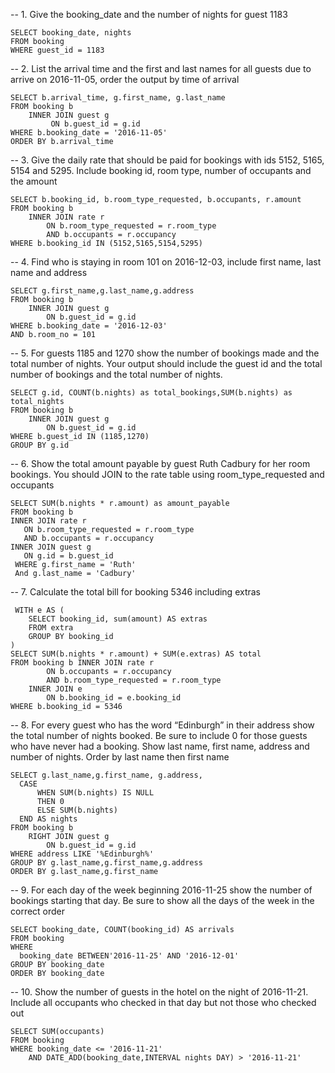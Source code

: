 -- 1. Give the booking_date and the number of nights for guest 1183

```
SELECT booking_date, nights 
FROM booking 
WHERE guest_id = 1183

```
-- 2. List the arrival time and the first and last names for all guests due to arrive on 2016-11-05, order the output by time of arrival

```
SELECT b.arrival_time, g.first_name, g.last_name 
FROM booking b
    INNER JOIN guest g
         ON b.guest_id = g.id 
WHERE b.booking_date = '2016-11-05'
ORDER BY b.arrival_time
```

-- 3.  Give the daily rate that should be paid for bookings with ids 5152, 5165, 5154 and 5295. Include booking id, room type, number of occupants and the amount 

```
SELECT b.booking_id, b.room_type_requested, b.occupants, r.amount
FROM booking b
    INNER JOIN rate r 
        ON b.room_type_requested = r.room_type
        AND b.occupants = r.occupancy
WHERE b.booking_id IN (5152,5165,5154,5295)
```

-- 4. Find who is staying in room 101 on 2016-12-03, include first name, last name and address

```
SELECT g.first_name,g.last_name,g.address
FROM booking b 
    INNER JOIN guest g 
        ON b.guest_id = g.id 
WHERE b.booking_date = '2016-12-03'
AND b.room_no = 101
```


-- 5. For guests 1185 and 1270 show the number of bookings made and the total number of nights. Your output should include the guest id and the total number of bookings and the total number of nights.

```
SELECT g.id, COUNT(b.nights) as total_bookings,SUM(b.nights) as total_nights
FROM booking b 
    INNER JOIN guest g 
        ON b.guest_id = g.id 
WHERE b.guest_id IN (1185,1270)
GROUP BY g.id
```

-- 6. Show the total amount payable by guest Ruth Cadbury for her room bookings. You should JOIN to the rate table using room_type_requested and occupants

```
SELECT SUM(b.nights * r.amount) as amount_payable
FROM booking b 
INNER JOIN rate r
   ON b.room_type_requested = r.room_type
   AND b.occupants = r.occupancy
INNER JOIN guest g 
   ON g.id = b.guest_id
 WHERE g.first_name = 'Ruth'
 And g.last_name = 'Cadbury'
```

 -- 7. Calculate the total bill for booking 5346 including extras
```
 WITH e AS (
    SELECT booking_id, sum(amount) AS extras
    FROM extra
    GROUP BY booking_id
)
SELECT SUM(b.nights * r.amount) + SUM(e.extras) AS total
FROM booking b INNER JOIN rate r 
        ON b.occupants = r.occupancy
        AND b.room_type_requested = r.room_type 
    INNER JOIN e 
        ON b.booking_id = e.booking_id
WHERE b.booking_id = 5346
```

-- 8. For every guest who has the word “Edinburgh” in their address show the total number of nights booked. Be sure to include 0 for those guests who have never had a booking. Show last name, first name, address and number of nights. Order by last name then first name

```
SELECT g.last_name,g.first_name, g.address,
  CASE 
      WHEN SUM(b.nights) IS NULL 
      THEN 0 
      ELSE SUM(b.nights) 
  END AS nights
FROM booking b 
    RIGHT JOIN guest g 
        ON b.guest_id = g.id
WHERE address LIKE '%Edinburgh%'
GROUP BY g.last_name,g.first_name,g.address
ORDER BY g.last_name,g.first_name
```

-- 9. For each day of the week beginning 2016-11-25 show the number of bookings starting that day. Be sure to show all the days of the week in the correct order

```
SELECT booking_date, COUNT(booking_id) AS arrivals 
FROM booking
WHERE 
  booking_date BETWEEN'2016-11-25' AND '2016-12-01'
GROUP BY booking_date
ORDER BY booking_date 
```

-- 10. Show the number of guests in the hotel on the night of 2016-11-21. Include all occupants who checked in that day but not those who checked out

```
SELECT SUM(occupants) 
FROM booking 
WHERE booking_date <= '2016-11-21'
    AND DATE_ADD(booking_date,INTERVAL nights DAY) > '2016-11-21' 
```
